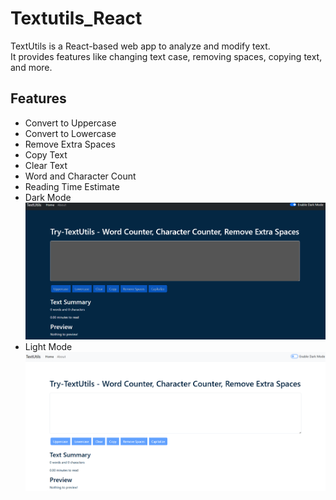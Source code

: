 # Textutils_React
TextUtils is a React-based web app to analyze and modify text.  
It provides features like changing text case, removing spaces, copying text, and more.
## Features
- Convert to Uppercase
- Convert to Lowercase
- Remove Extra Spaces
- Copy Text
- Clear Text
- Word and Character Count
- Reading Time Estimate
- Dark Mode
![image alt](https://github.com/prasadmagdum/Textutils_react/blob/b40cd0947c610ba065bcbc40aa8da02e9cddc274/Screenshot%202025-08-16%20133425.png)
- Light Mode
![image alt](https://github.com/prasadmagdum/Textutils_react/blob/245a0fb1b074b35d9063f33c71178f86a69a55c9/Screenshot%202025-08-16%20133346.png)

